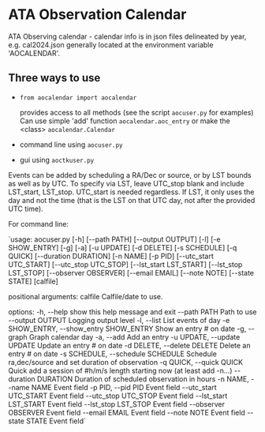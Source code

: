 # ATA Observation Calendar

ATA Observing calendar - calendar info is in json files delineated by year, e.g. cal2024.json generally located at the environment variable 'AOCALENDAR'.

## Three ways to use

- `from aocalendar import aocalendar`

    provides access to all methods (see the script `aocuser.py` for examples)
    Can use simple 'add' function `aocalendar.aoc_entry` or make the \<class\> `aocalendar.Calendar`

- command line using `aocuser.py`

- gui using `aoctkuser.py`

Events can be added by scheduling a RA/Dec or source, or by LST bounds as well as by UTC.  To specify via LST, leave UTC_stop blank and include LST_start, LST_stop.  UTC_start is needed regardless.  If LST, it only uses the day and not the time (that is the LST on that UTC day, not after the provided UTC time).

For command line:

`usage: aocuser.py [-h] [--path PATH] [--output OUTPUT] [-l] [-e SHOW_ENTRY] [-g] [-a] [-u UPDATE] [-d DELETE] [-s SCHEDULE] [-q QUICK] [--duration DURATION] [-n NAME] [-p PID] [--utc_start UTC_START] [--utc_stop UTC_STOP] [--lst_start LST_START] [--lst_stop LST_STOP] [--observer OBSERVER] [--email EMAIL] [--note NOTE] [--state STATE] [calfile]

positional arguments:
  calfile               Calfile/date to use.

options:
  -h, --help            show this help message and exit
  --path PATH           Path to use
  --output OUTPUT       Logging output level
  -l, --list            List events of day
  -e SHOW_ENTRY, --show_entry SHOW_ENTRY
                        Show an entry # on date
  -g, --graph           Graph calendar day
  -a, --add             Add an entry
  -u UPDATE, --update UPDATE
                        Update an entry # on date
  -d DELETE, --delete DELETE
                        Delete an entry # on date
  -s SCHEDULE, --schedule SCHEDULE
                        Schedule ra,dec/source and set duration of observation
  -q QUICK, --quick QUICK
                        Quick add a session of #h/m/s length starting now (at least add -n...)
  --duration DURATION   Duration of scheduled observation in hours
  -n NAME, --name NAME  Event field
  -p PID, --pid PID     Event field
  --utc_start UTC_START
                        Event field
  --utc_stop UTC_STOP   Event field
  --lst_start LST_START
                        Event field
  --lst_stop LST_STOP   Event field
  --observer OBSERVER   Event field
  --email EMAIL         Event field
  --note NOTE           Event field
  --state STATE         Event field`
